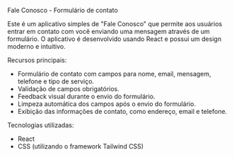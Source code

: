 
Fale Conosco - Formulário de contato


Este é um aplicativo simples de "Fale Conosco" que permite aos usuários entrar em contato com você enviando uma mensagem através de um formulário. O aplicativo é desenvolvido usando React e possui um design moderno e intuitivo.

Recursos principais:
- Formulário de contato com campos para nome, email, mensagem, telefone e tipo de serviço.
- Validação de campos obrigatórios.
- Feedback visual durante o envio do formulário.
- Limpeza automática dos campos após o envio do formulário.
- Exibição das informações de contato, como endereço, email e telefone.

Tecnologias utilizadas:
- React
- CSS (utilizando o framework Tailwind CSS)


